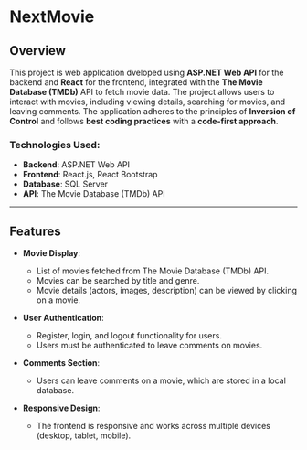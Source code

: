 # NextMovie


## Overview

This project is web application dveloped using **ASP.NET Web API** for the backend and **React** for the frontend, integrated with the **The Movie Database (TMDb)** API to fetch movie data. The project allows users to interact with movies, including viewing details, searching for movies, and leaving comments. The application adheres to the principles of **Inversion of Control** and follows **best coding practices** with a **code-first approach**.

### Technologies Used:

- **Backend**: ASP.NET Web API
- **Frontend**: React.js, React Bootstrap
- **Database**: SQL Server
- **API**: The Movie Database (TMDb) API
  
---

## Features

- **Movie Display**: 
   - List of movies fetched from The Movie Database (TMDb) API.
   - Movies can be searched by title and genre.
   - Movie details (actors, images, description) can be viewed by clicking on a movie.

- **User Authentication**: 
   - Register, login, and logout functionality for users.
   - Users must be authenticated to leave comments on movies.

- **Comments Section**: 
   - Users can leave comments on a movie, which are stored in a local database.

- **Responsive Design**: 
   - The frontend is responsive and works across multiple devices (desktop, tablet, mobile).
